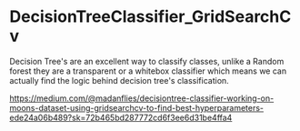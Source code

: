 # DecisionTreeClassifier_GridSearchCv
Decision Tree's are an excellent way to classify classes, unlike a Random forest they are a transparent or a whitebox classifier which means we can actually find the logic behind decision tree's classification.

https://medium.com/@madanflies/decisiontree-classifier-working-on-moons-dataset-using-gridsearchcv-to-find-best-hyperparameters-ede24a06b489?sk=72b465bd287772cd6f3ee6d31be4ffa4
